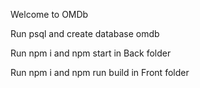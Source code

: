 Welcome to OMDb

Run psql and create database omdb

Run npm i and npm start in Back folder

Run npm i and npm run build in Front folder
